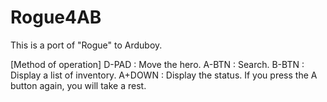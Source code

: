 # Rogue4AB

This is a port of "Rogue" to Arduboy.

[Method of operation]
D-PAD : Move the hero.
A-BTN : Search.
B-BTN : Display a list of inventory.
A+DOWN : Display the status. If you press the A button again, you will take a rest.
